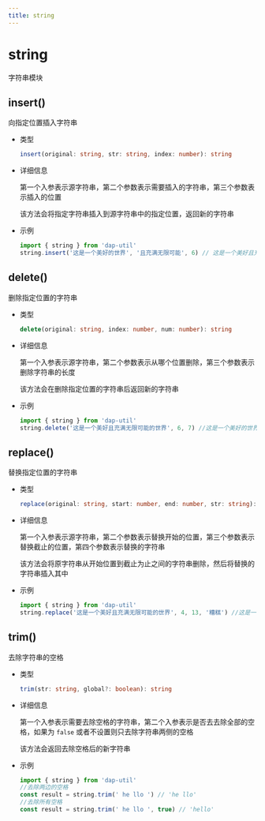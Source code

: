 ```yaml
---
title: string
---
```


# string

字符串模块

## insert()

向指定位置插入字符串

- 类型

  ```ts
  insert(original: string, str: string, index: number): string
  ```

- 详细信息

  第一个入参表示源字符串，第二个参数表示需要插入的字符串，第三个参数表示插入的位置

  该方法会将指定字符串插入到源字符串中的指定位置，返回新的字符串

- 示例

  ```ts
  import { string } from 'dap-util'
  string.insert('这是一个美好的世界', '且充满无限可能', 6) // 这是一个美好且充满无限可能的世界
  ```

## delete()

删除指定位置的字符串

- 类型

  ```ts
  delete(original: string, index: number, num: number): string
  ```

- 详细信息

  第一个入参表示源字符串，第二个参数表示从哪个位置删除，第三个参数表示删除字符串的长度

  该方法会在删除指定位置的字符串后返回新的字符串

- 示例

  ```ts
  import { string } from 'dap-util'
  string.delete('这是一个美好且充满无限可能的世界', 6, 7) //这是一个美好的世界
  ```

## replace()

替换指定位置的字符串

- 类型

  ```ts
  replace(original: string, start: number, end: number, str: string): string
  ```

- 详细信息

  第一个入参表示源字符串，第二个参数表示替换开始的位置，第三个参数表示替换截止的位置，第四个参数表示替换的字符串

  该方法会将原字符串从开始位置到截止为止之间的字符串删除，然后将替换的字符串插入其中

- 示例

  ```ts
  import { string } from 'dap-util'
  string.replace('这是一个美好且充满无限可能的世界', 4, 13, '糟糕') //这是一个糟糕的世界
  ```

## trim()

去除字符串的空格

- 类型

  ```ts
  trim(str: string, global?: boolean): string
  ```

- 详细信息

  第一个入参表示需要去除空格的字符串，第二个入参表示是否去去除全部的空格，如果为 `false` 或者不设置则只去除字符串两侧的空格

  该方法会返回去除空格后的新字符串

- 示例

  ```ts
  import { string } from 'dap-util'
  //去除两边的空格
  const result = string.trim(' he llo ') // 'he llo'
  //去除所有空格
  const result = string.trim(' he llo ', true) // 'hello'
  ```
